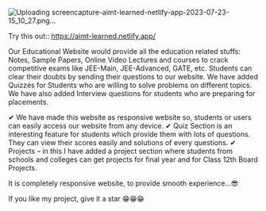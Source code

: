 
![Uploading screencapture-aimt-learned-netlify-app-2023-07-23-15_10_27.png…]()


Try this out::
https://aimt-learned.netlify.app/

Our Educational Website would provide all the education related stuffs:
Notes, Sample Papers, Online Video Lectures and courses to crack competitive
exams like JEE-Main, JEE-Advanced, GATE, etc. Students can clear their doubts
by sending their questions to our website. We have added Quizzes for Students
who are willing to solve problems on different topics. We have also added
Interview questions for students who are preparing for placements.

✔ We have made this website as responsive website so, students or users can
easily access our website from any device.
✔ Quiz Section is an interesting feature for students which provide them with
lots of questions. They can view their scores easily and solutions of every questions.
✔ Projects – in this I have added a project section where students from schools and
colleges can get projects for final year and for Class 12th Board Projects.

It is completely responsive website, to provide smooth experience...😎

If you like my project, give it a star 😁😁😁
